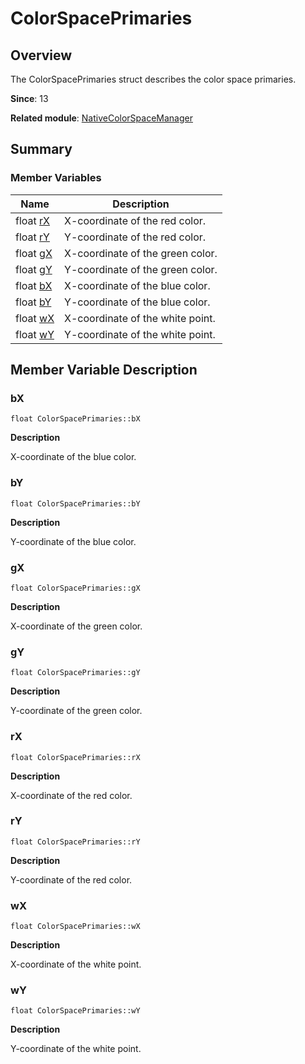 # ColorSpacePrimaries


## Overview

The ColorSpacePrimaries struct describes the color space primaries.

**Since**: 13

**Related module**: [NativeColorSpaceManager](_native_color_space_manager.md)


## Summary


### Member Variables

| Name| Description| 
| -------- | -------- |
| float [rX](#rx) | X-coordinate of the red color. | 
| float [rY](#ry) | Y-coordinate of the red color. | 
| float [gX](#gx) | X-coordinate of the green color. | 
| float [gY](#gy) | Y-coordinate of the green color. | 
| float [bX](#bx) | X-coordinate of the blue color. | 
| float [bY](#by) | Y-coordinate of the blue color. | 
| float [wX](#wx) | X-coordinate of the white point. | 
| float [wY](#wy) | Y-coordinate of the white point. | 


## Member Variable Description


### bX

```
float ColorSpacePrimaries::bX
```

**Description**

X-coordinate of the blue color.


### bY

```
float ColorSpacePrimaries::bY
```

**Description**

Y-coordinate of the blue color.


### gX

```
float ColorSpacePrimaries::gX
```

**Description**

X-coordinate of the green color.


### gY

```
float ColorSpacePrimaries::gY
```

**Description**

Y-coordinate of the green color.


### rX

```
float ColorSpacePrimaries::rX
```

**Description**

X-coordinate of the red color.


### rY

```
float ColorSpacePrimaries::rY
```

**Description**

Y-coordinate of the red color.


### wX

```
float ColorSpacePrimaries::wX
```

**Description**

X-coordinate of the white point.


### wY

```
float ColorSpacePrimaries::wY
```

**Description**

Y-coordinate of the white point.
